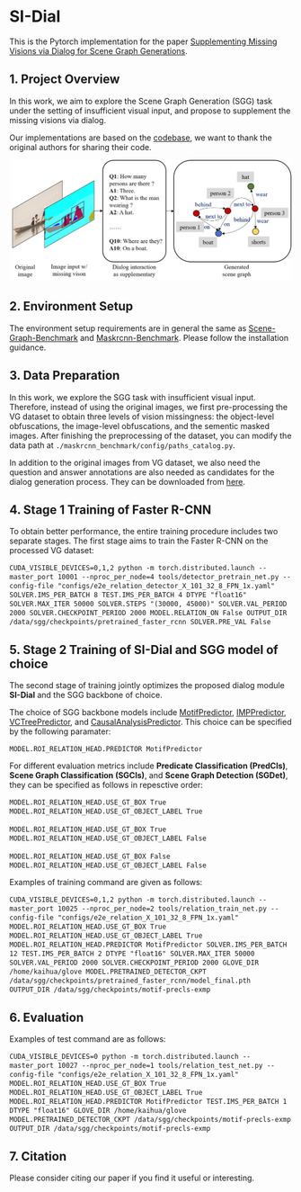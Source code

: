 # SI-Dial
This is the Pytorch implementation for the paper [Supplementing Missing Visions via Dialog for Scene Graph Generations]().

## 1. Project Overview
In this work, we aim to explore the Scene Graph Generation (SGG) task under the setting of insufficient visual input, and propose to supplement the missing visions via dialog.

Our implementations are based on the [codebase](https://github.com/KaihuaTang/Scene-Graph-Benchmark.pytorch), we want to thank the original authors for sharing their code. 

<p align="center">
	<img src="assets/Figure1.png" width="500">

## 2. Environment Setup
The environment setup requirements are in general the same as [Scene-Graph-Benchmark](https://github.com/KaihuaTang/Scene-Graph-Benchmark.pytorch/blob/master/INSTALL.md) and [Maskrcnn-Benchmark](https://github.com/facebookresearch/maskrcnn-benchmark). Please follow the installation guidance.

## 3. Data Preparation
In this work, we explore the SGG task with insufficient visual input. Therefore, instead of using the original images, we first pre-processing the VG dataset to obtain three levels of vision missingness: the object-level obfuscations, the image-level obfuscations, and the sementic masked images. After finishing the preprocessing of the dataset, you can modify the data path at ```./maskrcnn_benchmark/config/paths_catalog.py```.

In addition to the original images from VG dataset, we also need the question and answer annotations are also needed as candidates for the dialog generation process. They can be downloaded from [here](https://visualgenome.org/api/v0/api_home.html).

## 4. Stage 1 Training of Faster R-CNN
To obtain better performance, the entire training procedure includes two separate stages. The first stage aims to train the Faster R-CNN on the processed VG dataset:

```
CUDA_VISIBLE_DEVICES=0,1,2 python -m torch.distributed.launch --master_port 10001 --nproc_per_node=4 tools/detector_pretrain_net.py --config-file "configs/e2e_relation_detector_X_101_32_8_FPN_1x.yaml" SOLVER.IMS_PER_BATCH 8 TEST.IMS_PER_BATCH 4 DTYPE "float16" SOLVER.MAX_ITER 50000 SOLVER.STEPS "(30000, 45000)" SOLVER.VAL_PERIOD 2000 SOLVER.CHECKPOINT_PERIOD 2000 MODEL.RELATION_ON False OUTPUT_DIR /data/sgg/checkpoints/pretrained_faster_rcnn SOLVER.PRE_VAL False
```

## 5. Stage 2 Training of SI-Dial and SGG model of choice
The second stage of training jointly optimizes the proposed dialog module **SI-Dial** and the SGG backbone of choice.

The choice of SGG backbone models include [MotifPredictor](https://arxiv.org/abs/1711.06640), [IMPPredictor](https://arxiv.org/abs/1701.02426), [VCTreePredictor](https://arxiv.org/abs/1812.01880), and [CausalAnalysisPredictor](https://arxiv.org/abs/2002.11949). This choice can be specified by the following paramater:

```
MODEL.ROI_RELATION_HEAD.PREDICTOR MotifPredictor
```

For different evaluation metrics include **Predicate Classification (PredCls)**, **Scene Graph Classification (SGCls)**, and **Scene Graph Detection (SGDet)**, they can be specified as follows in repesctive order:

```
MODEL.ROI_RELATION_HEAD.USE_GT_BOX True MODEL.ROI_RELATION_HEAD.USE_GT_OBJECT_LABEL True

MODEL.ROI_RELATION_HEAD.USE_GT_BOX True MODEL.ROI_RELATION_HEAD.USE_GT_OBJECT_LABEL False

MODEL.ROI_RELATION_HEAD.USE_GT_BOX False MODEL.ROI_RELATION_HEAD.USE_GT_OBJECT_LABEL False
```

Examples of training command are given as follows:

```
CUDA_VISIBLE_DEVICES=0,1,2 python -m torch.distributed.launch --master_port 10025 --nproc_per_node=2 tools/relation_train_net.py --config-file "configs/e2e_relation_X_101_32_8_FPN_1x.yaml" MODEL.ROI_RELATION_HEAD.USE_GT_BOX True MODEL.ROI_RELATION_HEAD.USE_GT_OBJECT_LABEL True MODEL.ROI_RELATION_HEAD.PREDICTOR MotifPredictor SOLVER.IMS_PER_BATCH 12 TEST.IMS_PER_BATCH 2 DTYPE "float16" SOLVER.MAX_ITER 50000 SOLVER.VAL_PERIOD 2000 SOLVER.CHECKPOINT_PERIOD 2000 GLOVE_DIR /home/kaihua/glove MODEL.PRETRAINED_DETECTOR_CKPT /data/sgg/checkpoints/pretrained_faster_rcnn/model_final.pth OUTPUT_DIR /data/sgg/checkpoints/motif-precls-exmp
```

## 6. Evaluation

Examples of test command are as follows:

```
CUDA_VISIBLE_DEVICES=0 python -m torch.distributed.launch --master_port 10027 --nproc_per_node=1 tools/relation_test_net.py --config-file "configs/e2e_relation_X_101_32_8_FPN_1x.yaml" MODEL.ROI_RELATION_HEAD.USE_GT_BOX True MODEL.ROI_RELATION_HEAD.USE_GT_OBJECT_LABEL True MODEL.ROI_RELATION_HEAD.PREDICTOR MotifPredictor TEST.IMS_PER_BATCH 1 DTYPE "float16" GLOVE_DIR /home/kaihua/glove MODEL.PRETRAINED_DETECTOR_CKPT /data/sgg/checkpoints/motif-precls-exmp OUTPUT_DIR /data/sgg/checkpoints/motif-precls-exmp
```

## 7. Citation
Please consider citing our paper if you find it useful or interesting.
```
```


